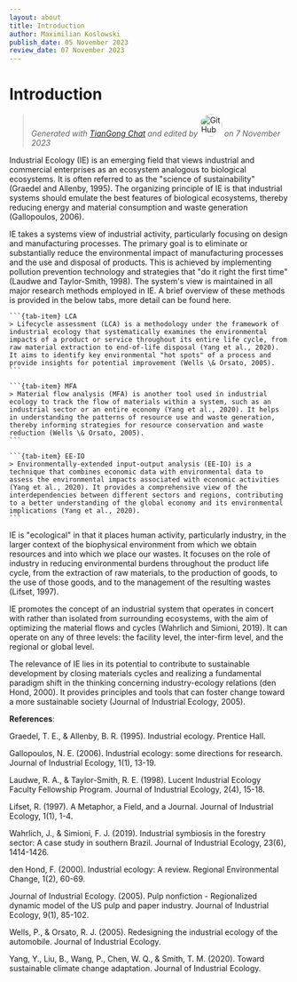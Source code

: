 ```yaml
---
layout: about
title: Introduction
author: Maximilian Koslowski
publish_date: 05 November 2023
review_date: 07 November 2023
---
```


# Introduction

> *Generated with [TianGong Chat](https://chat.tiangong.world/) and edited by* <a href=”https://github.com/maximikos“><img src="https://github.com/maximikos.png" alt="GitHub user" title="Max Koslowski" width="40" style="border-radius: 50%" /></a> *on 7 November 2023*

Industrial Ecology (IE) is an emerging field that views industrial and commercial enterprises as an ecosystem analogous to biological ecosystems. It is often referred to as the "science of sustainability" (Graedel and Allenby, 1995). The organizing principle of IE is that industrial systems should emulate the best features of biological ecosystems, thereby reducing energy and material consumption and waste generation (Gallopoulos, 2006).

IE takes a systems view of industrial activity, particularly focusing on design and manufacturing processes. The primary goal is to eliminate or substantially reduce the environmental impact of manufacturing processes and the use and disposal of products. This is achieved by implementing pollution prevention technology and strategies that "do it right the first time" (Laudwe and Taylor-Smith, 1998). The system's view is maintained in all major research methods employed in IE. A brief overview of these methods is provided in the below tabs, more detail can be found here.

````{tab-set}
```{tab-item} LCA
> Lifecycle assessment (LCA) is a methodology under the framework of industrial ecology that systematically examines the environmental impacts of a product or service throughout its entire life cycle, from raw material extraction to end-of-life disposal (Yang et al., 2020). It aims to identify key environmental "hot spots" of a process and provide insights for potential improvement (Wells \& Orsato, 2005).
```

```{tab-item} MFA
> Material flow analysis (MFA) is another tool used in industrial ecology to track the flow of materials within a system, such as an industrial sector or an entire economy (Yang et al., 2020). It helps in understanding the patterns of resource use and waste generation, thereby informing strategies for resource conservation and waste reduction (Wells \& Orsato, 2005).
```

```{tab-item} EE-IO
> Environmentally-extended input-output analysis (EE-IO) is a technique that combines economic data with environmental data to assess the environmental impacts associated with economic activities (Yang et al., 2020). It provides a comprehensive view of the interdependencies between different sectors and regions, contributing to a better understanding of the global economy and its environmental implications (Yang et al., 2020).
```
````

IE is "ecological" in that it places human activity, particularly industry, in the larger context of the biophysical environment from which we obtain resources and into which we place our wastes. It focuses on the role of industry in reducing environmental burdens throughout the product life cycle, from the extraction of raw materials, to the production of goods, to the use of those goods, and to the management of the resulting wastes (Lifset, 1997).

IE promotes the concept of an industrial system that operates in concert with rather than isolated from surrounding ecosystems, with the aim of optimizing the material flows and cycles (Wahrlich and Simioni, 2019). It can operate on any of three levels: the facility level, the inter-firm level, and the regional or global level.

The relevance of IE lies in its potential to contribute to sustainable development by closing materials cycles and realizing a fundamental paradigm shift in the thinking concerning industry-ecology relations (den Hond, 2000). It provides principles and tools that can foster change toward a more sustainable society (Journal of Industrial Ecology, 2005).


**References**:

Graedel, T. E., & Allenby, B. R. (1995). Industrial ecology. Prentice Hall.

Gallopoulos, N. E. (2006). Industrial ecology: some directions for research. Journal of Industrial Ecology, 1(1), 13-19.

Laudwe, R. A., \& Taylor-Smith, R. E. (1998). Lucent Industrial Ecology Faculty Fellowship Program. Journal of Industrial Ecology, 2(4), 15-18.

Lifset, R. (1997). A Metaphor, a Field, and a Journal. Journal of Industrial Ecology, 1(1), 1-4.

Wahrlich, J., \& Simioni, F. J. (2019). Industrial symbiosis in the forestry sector: A case study in southern Brazil. Journal of Industrial Ecology, 23(6), 1414-1426.

den Hond, F. (2000). Industrial ecology: A review. Regional Environmental Change, 1(2), 60-69.

Journal of Industrial Ecology. (2005). Pulp nonfiction - Regionalized dynamic model of the US pulp and paper industry. Journal of Industrial Ecology, 9(1), 85-102.

Wells, P., \& Orsato, R. J. (2005). Redesigning the industrial ecology of the automobile. Journal of Industrial Ecology.

Yang, Y., Liu, B., Wang, P., Chen, W. Q., \& Smith, T. M. (2020). Toward sustainable climate change adaptation. Journal of Industrial Ecology.





<script src="https://giscus.app/client.js"
        data-repo="maximikos/indeco"
        data-repo-id="MDEwOlJlcG9zaXRvcnk0MDgwNzg3MTI="
        data-category="Giscus"
        data-category-id="DIC_kwDOGFLJeM4CamBq"
        data-mapping="pathname"
        data-strict="0"
        data-reactions-enabled="1"
        data-emit-metadata="0"
        data-input-position="top"
        data-theme="light"
        data-lang="en"
        data-loading="lazy"
        crossorigin="anonymous"
        async>
</script>